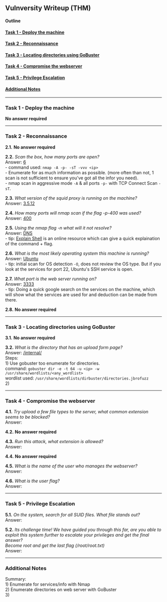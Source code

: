 ## Vulnversity Writeup (THM)

#### Outline

#### [Task 1 - Deploy the machine](#Task1)
#### [Task 2 - Reconnaissance](#Task2)
#### [Task 3 - Locating directories using GoBuster](#Task3)
#### [Task 4 - Compromise the webserver](#Task4)
#### [Task 5 - Privilege Escalation](#Task5)
#### [Additional Notes](#misc)
* * *

### <a id="Task1"></a>Task 1 - Deploy the machine
**No answer required**

* * *
### <a id="Task2"></a>Task 2 - Reconnaissance

**2.1.** **No answer required**

**2.2.** _Scan the box, how many ports are open?_  
Answer: <ins>6</ins>  
\- command used: `nmap -A -p- -sT -vvv <ip>`  
	\- Enumerate for as much information as possible. (more often than not, 1 scan is not sufficient to ensure you've got all the infor you need).  
	\- nmap scan in aggressive mode `-A` & all ports `-p-` with TCP Connect Scan `-sT`.

**2.3.** _What version of the squid proxy is running on the machine?_  
Answer: <ins>3.5.12</ins>  

**2.4.** _How many ports will nmap scan if the flag -p-400 was used?_  
Answer: <ins>400</ins>  

**2.5.** _Using the nmap flag -n what will it not resolve?_  
Answer: <ins>DNS</ins>  
\- tip: [Explain Shell](https://explainshell.com/) is an online resource which can give a quick explaination of the command + flag.

**2.6.** _What is the most likely operating system this machine is running?_  
Answer: <ins>Ubuntu</ins>  
\- tip: initial scan for OS detection `-O`, does not review the OS type. But if you look at the services for port 22, Ubuntu's SSH service is open.

**2.7.** _What port is the web server running on?_  
Answer: <ins>3333</ins>  
\- tip: Doing a quick google search on the services on the machine, which will show what the services are used for and deduction can be made from there.

**2.8.**  **No answer required**

* * *
### <a id="Task3"></a>Task 3 - Locating directories using GoBuster

**3.1.**  **No answer required**

**3.2.** _What is the directory that has an upload form page?_  
Answer: <ins>/internal/</ins>  
Steps:  
	1) Use gobuster too enumerate for directories.  
		command: `gobuster dir -e -t 64 -u <ip> -w /usr/share/wordlists/<any_wordlist>`  
		wordlist used: `/usr/share/wordlists/dirbuster/directories.jbrofuzz`  
	2) 

* * *
### <a id="Task4"></a>Task 4 - Compromise the webserver

**4.1.** _Try upload a few file types to the server, what common extension seems to be blocked?_  
Answer: <ins></ins>  

**4.2.** **No answer required**

**4.3.** _Run this attack, what extension is allowed?_  
Answer: <ins></ins>  

**4.4.** **No answer required**

**4.5.** _What is the name of the user who manages the webserver?_  
Answer: <ins></ins>  

**4.6.** _What is the user flag?_  
Answer: <ins></ins>  

* * *
### <a id="Task5"></a>Task 5 - Privilege Escalation

**5.1.** _On the system, search for all SUID files. What file stands out?_  
Answer: <ins></ins>  

**5.2.** _Its challenge time! We have guided you through this far, are you able to exploit this system further to escalate your privileges and get the final answer?_  
_Become root and get the last flag (/root/root.txt)_  
Answer: <ins></ins>  

* * *
### <a id="misc"></a>Additional Notes
Summary:  
	1) Enumerate for services/info with Nmap  
	2) Enumerate directories on web server with GoBuster  
	3) 

